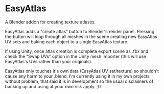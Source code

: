 # EasyAtlas
A Blender addon for creating texture atlases.

EasyAtlas adds a "create atlas" button to Blender's render panel. Pressing the button will loop through all meshes in the scene creating new EasyAtlas UV sets and baking each object to a single EasyAtlas texture.

If using Unity, once atlas creation is complete export scene as .fbx and check the "Swap UVs" option in the Unity mesh importer (this will use EasyAtlas's UVs rather than your originals).

EasyAtlas only touches it's own data (EasyAtlas UV set/texture) so shouldn't cause any harm to your .blend, I'm currently using it in my own projects without problem, that said it is in development so the usual disclaimers of backing up and using at your own risk apply. ;D
